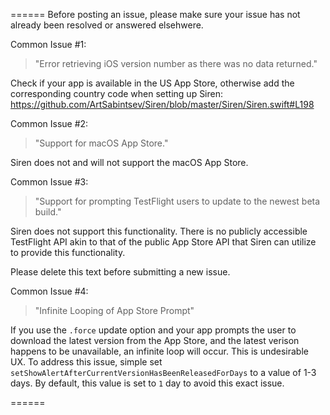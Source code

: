 ======
Before posting an issue, please make sure your issue has not already been resolved or answered elsehwere.

Common Issue #1:
> "Error retrieving iOS version number as there was no data returned."

Check if your app is available in the US App Store, otherwise add the corresponding country code when setting up Siren: https://github.com/ArtSabintsev/Siren/blob/master/Siren/Siren.swift#L198

Common Issue #2:
> "Support for macOS App Store."

Siren does not and will not support the macOS App Store.

Common Issue #3:
> "Support for prompting TestFlight users to update to the newest beta build."

Siren does not support this functionality. There is no publicly accessible TestFlight API akin to that of the public App Store API that Siren can utilize to provide this functionality.

Please delete this text before submitting a new issue.

Common Issue #4:
> "Infinite Looping of App Store Prompt"

If you use the `.force` update option and your app prompts the user to download the latest version from the App Store, and the latest verison happens to be unavailable, an infinite loop will occur. This is undesirable UX. To address this issue, simple set `setShowAlertAfterCurrentVersionHasBeenReleasedForDays` to a value of 1-3 days. By default, this value is set to `1` day to avoid this exact issue.

======
